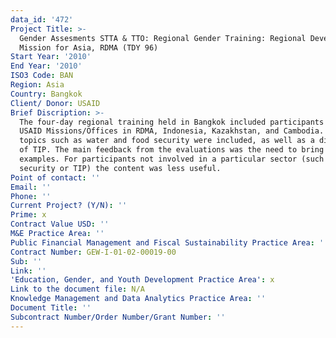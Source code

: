```yaml
---
data_id: '472'
Project Title: >-
  Gender Assesments STTA & TTO: Regional Gender Training: Regional Development
  Mission for Asia, RDMA (TDY 96)
Start Year: '2010'
End Year: '2010'
ISO3 Code: BAN
Region: Asia
Country: Bangkok
Client/ Donor: USAID
Brief Discription: >-
  The four-day regional training held in Bangkok included participants from
  USAID Missions/Offices in RDMA, Indonesia, Kazakhstan, and Cambodia. Regional
  topics such as water and food security were included, as well as a discussion
  of TIP. The main feedback from the evaluations was the need to bring concrete
  examples. For participants not involved in a particular sector (such as food
  security or TIP) the content was less useful.
Point of contact: ''
Email: ''
Phone: ''
Current Project? (Y/N): ''
Prime: x
Contract Value USD: ''
M&E Practice Area: ''
Public Financial Management and Fiscal Sustainability Practice Area: ''
Contract Number: GEW-I-01-02-00019-00
Sub: ''
Link: ''
'Education, Gender, and Youth Development Practice Area': x
Link to the document file: N/A
Knowledge Management and Data Analytics Practice Area: ''
Document Title: ''
Subcontract Number/Order Number/Grant Number: ''
---
```

